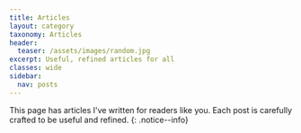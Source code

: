 ```yaml
---
title: Articles
layout: category
taxonomy: Articles
header:
  teaser: /assets/images/random.jpg
excerpt: Useful, refined articles for all
classes: wide
sidebar:
  nav: posts
---
```

This page has articles I've written for readers like you. Each post is carefully crafted to be useful and refined.
{: .notice--info}
